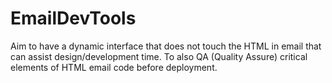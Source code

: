 # EmailDevTools
Aim to have a dynamic interface that does not touch the HTML in email that can assist design/development time. To also QA (Quality Assure) critical elements of HTML email code before deployment.
